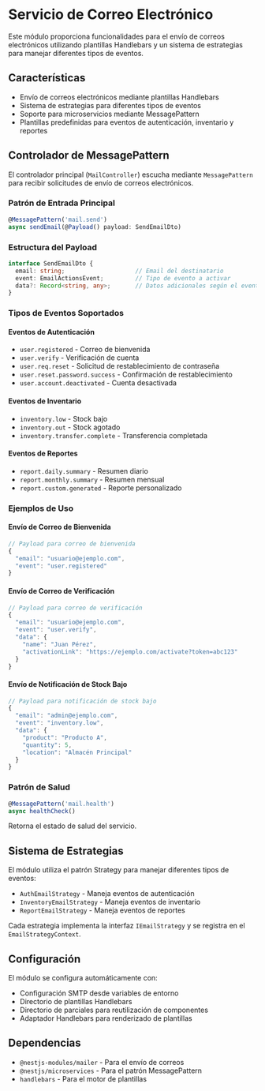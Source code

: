 # Servicio de Correo Electrónico

Este módulo proporciona funcionalidades para el envío de correos electrónicos utilizando plantillas Handlebars y un sistema de estrategias para manejar diferentes tipos de eventos.

## Características

- Envío de correos electrónicos mediante plantillas Handlebars
- Sistema de estrategias para diferentes tipos de eventos
- Soporte para microservicios mediante MessagePattern
- Plantillas predefinidas para eventos de autenticación, inventario y reportes

## Controlador de MessagePattern

El controlador principal (`MailController`) escucha mediante `MessagePattern` para recibir solicitudes de envío de correos electrónicos.

### Patrón de Entrada Principal

```typescript
@MessagePattern('mail.send')
async sendEmail(@Payload() payload: SendEmailDto)
```

### Estructura del Payload

```typescript
interface SendEmailDto {
  email: string;                    // Email del destinatario
  event: EmailActionsEvent;         // Tipo de evento a activar
  data?: Record<string, any>;       // Datos adicionales según el evento
}
```

### Tipos de Eventos Soportados

#### Eventos de Autenticación
- `user.registered` - Correo de bienvenida
- `user.verify` - Verificación de cuenta
- `user.req.reset` - Solicitud de restablecimiento de contraseña
- `user.reset.password.success` - Confirmación de restablecimiento
- `user.account.deactivated` - Cuenta desactivada

#### Eventos de Inventario
- `inventory.low` - Stock bajo
- `inventory.out` - Stock agotado
- `inventory.transfer.complete` - Transferencia completada

#### Eventos de Reportes
- `report.daily.summary` - Resumen diario
- `report.monthly.summary` - Resumen mensual
- `report.custom.generated` - Reporte personalizado

### Ejemplos de Uso

#### Envío de Correo de Bienvenida
```typescript
// Payload para correo de bienvenida
{
  "email": "usuario@ejemplo.com",
  "event": "user.registered"
}
```

#### Envío de Correo de Verificación
```typescript
// Payload para correo de verificación
{
  "email": "usuario@ejemplo.com",
  "event": "user.verify",
  "data": {
    "name": "Juan Pérez",
    "activationLink": "https://ejemplo.com/activate?token=abc123"
  }
}
```

#### Envío de Notificación de Stock Bajo
```typescript
// Payload para notificación de stock bajo
{
  "email": "admin@ejemplo.com",
  "event": "inventory.low",
  "data": {
    "product": "Producto A",
    "quantity": 5,
    "location": "Almacén Principal"
  }
}
```

### Patrón de Salud

```typescript
@MessagePattern('mail.health')
async healthCheck()
```

Retorna el estado de salud del servicio.

## Sistema de Estrategias

El módulo utiliza el patrón Strategy para manejar diferentes tipos de eventos:

- `AuthEmailStrategy` - Maneja eventos de autenticación
- `InventoryEmailStrategy` - Maneja eventos de inventario
- `ReportEmailStrategy` - Maneja eventos de reportes

Cada estrategia implementa la interfaz `IEmailStrategy` y se registra en el `EmailStrategyContext`.

## Configuración

El módulo se configura automáticamente con:

- Configuración SMTP desde variables de entorno
- Directorio de plantillas Handlebars
- Directorio de parciales para reutilización de componentes
- Adaptador Handlebars para renderizado de plantillas

## Dependencias

- `@nestjs-modules/mailer` - Para el envío de correos
- `@nestjs/microservices` - Para el patrón MessagePattern
- `handlebars` - Para el motor de plantillas